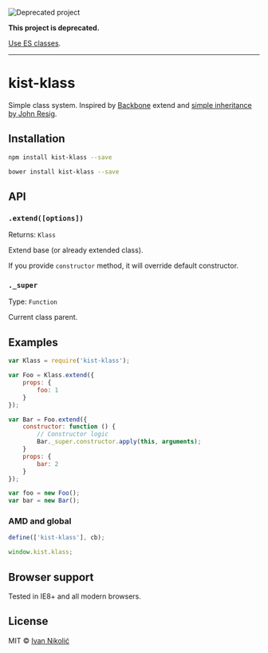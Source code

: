 ![Deprecated project](https://img.shields.io/badge/status-deprecated-red.svg)

**This project is deprecated.**

[Use ES classes](https://developer.mozilla.org/en-US/docs/Web/JavaScript/Reference/Classes).

---

# kist-klass

Simple class system. Inspired by [Backbone](http://backbonejs.org/) extend and [simple inheritance by John Resig](http://ejohn.org/blog/simple-javascript-inheritance/).

## Installation

```sh
npm install kist-klass --save

bower install kist-klass --save
```

## API

### `.extend([options])`

Returns: `Klass`

Extend base (or already extended class).

If you provide `constructor` method, it will override default constructor.

### `._super`

Type: `Function`

Current class parent.

## Examples

```js
var Klass = require('kist-klass');

var Foo = Klass.extend({
	props: {
		foo: 1
	}
});

var Bar = Foo.extend({
	constructor: function () {
		// Constructor logic
		Bar._super.constructor.apply(this, arguments);
	}
	props: {
		bar: 2
	}
});

var foo = new Foo();
var bar = new Bar();
```

### AMD and global

```js
define(['kist-klass'], cb);

window.kist.klass;
```

## Browser support

Tested in IE8+ and all modern browsers.

## License

MIT © [Ivan Nikolić](http://ivannikolic.com)
